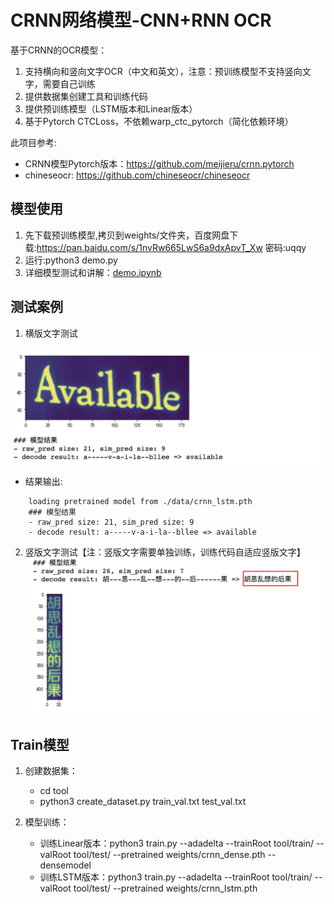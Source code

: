 CRNN网络模型-CNN+RNN OCR
======================================

基于CRNN的OCR模型：
1. 支持横向和竖向文字OCR（中文和英文），注意：预训练模型不支持竖向文字，需要自己训练
2. 提供数据集创建工具和训练代码
3. 提供预训练模型（LSTM版本和Linear版本）
4. 基于Pytorch CTCLoss，不依赖warp_ctc_pytorch（简化依赖环境）

此项目参考:
- CRNN模型Pytorch版本：https://github.com/meijieru/crnn.pytorch
- chineseocr: https://github.com/chineseocr/chineseocr

模型使用
--------
1. 先下载预训练模型,拷贝到weights/文件夹，百度网盘下载:https://pan.baidu.com/s/1nvRw665LwS6a9dxApvT_Xw  密码:uqqy
2. 运行:python3 demo.py
3. 详细模型测试和讲解：[demo.ipynb](./demo.ipynb)

测试案例
-------
1. 横版文字测试

![Example Image](./data/show1.png)

- 结果输出:
```
    loading pretrained model from ./data/crnn_lstm.pth
    ### 模型结果
    - raw_pred size: 21, sim_pred size: 9
    - decode result: a-----v-a-i-la--bllee => available
```

2. 竖版文字测试【注：竖版文字需要单独训练，训练代码自适应竖版文字】
![Example Image](./data/show2.png)



Train模型
-----------------
1. 创建数据集：
    - cd tool
    - python3 create_dataset.py train_val.txt test_val.txt
    
2. 模型训练：
    - 训练Linear版本：python3 train.py  --adadelta  --trainRoot tool/train/ --valRoot tool/test/ --pretrained weights/crnn_dense.pth --densemodel
    - 训练LSTM版本：python3 train.py  --adadelta  --trainRoot tool/train/ --valRoot tool/test/ --pretrained weights/crnn_lstm.pth


